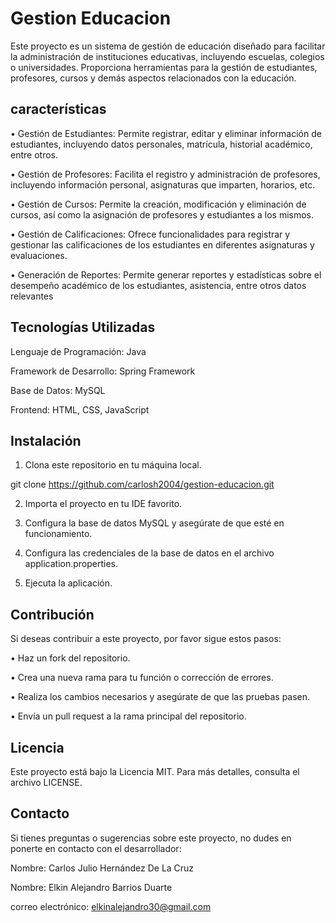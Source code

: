 # Gestion Educacion
Este proyecto es un sistema de gestión de educación diseñado para facilitar la administración de instituciones educativas, incluyendo escuelas, colegios o universidades. Proporciona herramientas para la gestión de estudiantes, profesores, cursos y demás aspectos relacionados con la educación.


## características 
• Gestión de Estudiantes: Permite registrar, editar y eliminar información de estudiantes, incluyendo datos personales,     matrícula, historial académico, entre otros.

• Gestión de Profesores: Facilita el registro y administración de profesores, incluyendo información personal, asignaturas que imparten, horarios, etc.

• Gestión de Cursos: Permite la creación, modificación y eliminación de cursos, así como la asignación de profesores y estudiantes a los mismos.

• Gestión de Calificaciones: Ofrece funcionalidades para registrar y gestionar las calificaciones de los estudiantes en diferentes asignaturas y evaluaciones.

• Generación de Reportes: Permite generar reportes y estadísticas sobre el desempeño académico de los estudiantes, asistencia, entre otros datos relevantes



## Tecnologías Utilizadas
Lenguaje de Programación: Java

Framework de Desarrollo: Spring Framework

Base de Datos: MySQL

Frontend: HTML, CSS, JavaScript


## Instalación
1) Clona este repositorio en tu máquina local.

git clone https://github.com/carlosh2004/gestion-educacion.git

2) Importa el proyecto en tu IDE favorito.
 
3) Configura la base de datos MySQL y asegúrate de que esté en funcionamiento.

4) Configura las credenciales de la base de datos en el archivo application.properties.

5) Ejecuta la aplicación.


## Contribución
Si deseas contribuir a este proyecto, por favor sigue estos pasos:

• Haz un fork del repositorio.

• Crea una nueva rama para tu función o corrección de errores.

• Realiza los cambios necesarios y asegúrate de que las pruebas pasen.

• Envía un pull request a la rama principal del repositorio.

## Licencia
Este proyecto está bajo la Licencia MIT. Para más detalles, consulta el archivo LICENSE.


## Contacto
Si tienes preguntas o sugerencias sobre este proyecto, no dudes en ponerte en contacto con el desarrollador:

Nombre: Carlos Julio Hernández De La Cruz

Nombre: Elkin Alejandro Barrios Duarte 

correo electrónico: elkinalejandro30@gmail.com
